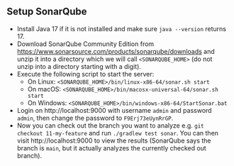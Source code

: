 ## Setup SonarQube

- Install Java 17 if it is not installed and make sure `java --version` returns 17.
- Download SonarQube Community Edition from https://www.sonarsource.com/products/sonarqube/downloads
and unzip it into a directory which we will call `<SONARQUBE_HOME>`
(do not unzip into a directory starting with a digit).
- Execute the following script to start the server:
  - On Linux: `<SONARQUBE_HOME>/bin/linux-x86-64/sonar.sh start`
  - On macOS: `<SONARQUBE_HOME>/bin/macosx-universal-64/sonar.sh start`
  - On Windows: `<SONARQUBE_HOME>/bin/windows-x86-64/StartSonar.bat`
- Login on http://localhost:9000 with username `admin` and password `admin`, then
change the password to `F9Erj73eUynRrGP`.
- Now you can check out the branch you want to analyze e.g. `git checkout 11-my-feature` and
run `./gradlew test sonar`. You can then visit http://localhost:9000 to view the results
(SonarQube says the branch is `main`, but it actually analyzes the currently checked out branch).
